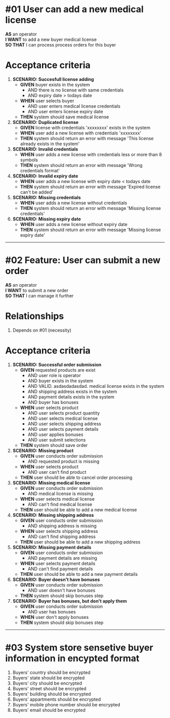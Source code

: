 # #01 User can add a new medical license

**AS** an operator  
**I WANT** to add a new buyer medical license  
**SO THAT** I can process process orders for this buyer

# Acceptance criteria
1. **SCENARIO: Succesfull license adding**
    - **GIVEN** buyer exists in the system
      - AND there is no license with same credentials
      - AND expiry date > todays date
    - **WHEN** user selects buyer
      - AND user enters medical license credentials
      - AND user enters license expiry date
    - **THEN** system should save medical license
2. **SCENARIO: Duplicated license**
    - **GIVEN** license with credentials 'xxxxxxxx' exists in the system
    - **WHEN** user add a new license with credentials 'xxxxxxxx'
    - **THEN** system should return an error with message 'This license already exists in the system'
3. **SCENARIO: Invalid credentials**
    - **WHEN** user adds a new license with credentials less or more than 8 symbols
    - **THEN** system should return an error with message 'Wrong credentials format'
4. **SCENARIO: Invalid expiry date**
    - **WHEN** user adds a new license with expiry date < todays date
    - **THEN** system should return an error with message 'Expired license can't be added'
5. **SCENARIO: Missing credentials**
    - **WHEN** user adds a new license without credentials
    - **THEN** system should return an error with message 'Missing license credentials'
6. **SCENARIO: Missing expiry date**
    - **WHEN** user adds a new license without expiry date
    - **THEN** system should return an error with message 'Missing license expiry date'

---

# #02 Feature: User can submit a new order

**AS** an operator  
**I WANT** to submit a new order  
**SO THAT** I can manage it further  

# Relationships
1. Depends on #01 (necessity)

# Acceptance criteria

1. **SCENARIO: Successful order submission**
    - **GIVEN** requested products are exist
      - AND user role is operator
      - AND buyer exists in the system
      - AND VALID. asdasdadasdad.       medical license exists in the system
      - AND shipping address exists in the system
      - AND payment details exists in the system
      - AND buyer has bonuses
    - **WHEN** user selects product
      - AND user selects product quantity
      - AND user selects medical license
      - AND user selects shipping address
      - AND user selects payment details
      - AND user applies bonuses
      - AND user submit selections
    - **THEN** system should save order
2. **SCENARIO: Missing product**
    - **GIVEN** user conducts order submission
      - AND requested product is missing
    - **WHEN** user selects product
      - AND user can’t find product
    - **THEN** user should be able to cancel order processing
3. **SCENARIO: Missing medical license**
    - **GIVEN** user conducts order submission
      - AND medical license is missing
    - **WHEN** user selects medical license
      - AND can't find medical license
    - **THEN** user should be able to add a new medical license
4. **SCENARIO: Missing shipping address**
    - **GIVEN** user conducts order submission
      - AND shipping address is missing
    - **WHEN** user selects shipping address
      - AND can't find shipping address
    - **THEN** user should be able to add a new shipping address
5. **SCENARIO: Missing payment details**
    - **GIVEN**  user conducts order submission
      - AND payment details are missing
    - **WHEN** user selects payment details
      - AND can't find payment details
    - **THEN** user should be able to add a new payment details
6. **SCENARIO: Buyer doesn't have bonuses**
     - **GIVEN**  user conducts order submission
        - AND user doesn't have bonuses
    - **THEN** system should skip bonuses step
7. **SCENARIO: Buyer has bonuses, but don't apply them**
     - **GIVEN**  user conducts order submission
        - AND user has bonuses
    - **WHEN** user don't apply bonuses
    - **THEN** system should skip bonuses step 
---

# #03 System store sensetive buyer information in encypted format
1. Buyers' country should be encrypted
2. Buyers' state should be encrypted
3. Buyers' city should be encrypted
4. Buyers' street should be encrypted
5. Buyers' building should be encrypted
6. Buyers' appartments should be encrypted
7. Buyers' mobile phone number should be encrypted
8. Buyers' email should be encrypted

